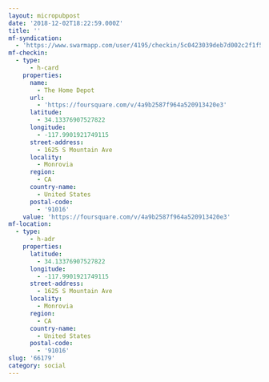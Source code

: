 ```yaml
---
layout: micropubpost
date: '2018-12-02T18:22:59.000Z'
title: ''
mf-syndication:
  - 'https://www.swarmapp.com/user/4195/checkin/5c0423039deb7d002c2f1f53'
mf-checkin:
  - type:
      - h-card
    properties:
      name:
        - The Home Depot
      url:
        - 'https://foursquare.com/v/4a9b2587f964a520913420e3'
      latitude:
        - 34.13376907527822
      longitude:
        - -117.9901921749115
      street-address:
        - 1625 S Mountain Ave
      locality:
        - Monrovia
      region:
        - CA
      country-name:
        - United States
      postal-code:
        - '91016'
    value: 'https://foursquare.com/v/4a9b2587f964a520913420e3'
mf-location:
  - type:
      - h-adr
    properties:
      latitude:
        - 34.13376907527822
      longitude:
        - -117.9901921749115
      street-address:
        - 1625 S Mountain Ave
      locality:
        - Monrovia
      region:
        - CA
      country-name:
        - United States
      postal-code:
        - '91016'
slug: '66179'
category: social
---
```

